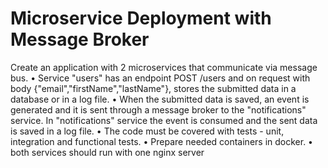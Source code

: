 # Microservice Deployment with Message Broker 

Create an application with 2 microservices that communicate via message bus.
	•	Service "users" has an endpoint POST /users and on request with body {"email","firstName","lastName"}, stores the submitted data in a database or in a log file.
	•	When the submitted data is saved, an event is generated and it is sent through a message broker to the "notifications" service. In "notifications" service the event is consumed and the sent data is saved in a log file.
	•	The code must be covered with tests - unit, integration and functional tests.
	•	Prepare needed containers in docker.
	•	both services should run with one nginx server
